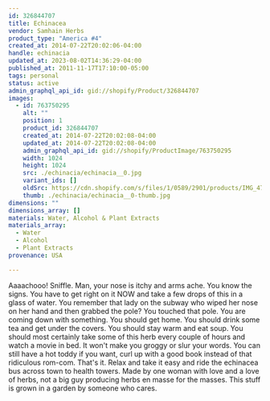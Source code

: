 ```yaml
---
id: 326844707
title: Echinacea
vendor: Samhain Herbs
product_type: "America #4"
created_at: 2014-07-22T20:02:06-04:00
handle: echinacia
updated_at: 2023-08-02T14:36:29-04:00
published_at: 2011-11-17T17:10:00-05:00
tags: personal
status: active
admin_graphql_api_id: gid://shopify/Product/326844707
images:
  - id: 763750295
    alt: ""
    position: 1
    product_id: 326844707
    created_at: 2014-07-22T20:02:08-04:00
    updated_at: 2014-07-22T20:02:08-04:00
    admin_graphql_api_id: gid://shopify/ProductImage/763750295
    width: 1024
    height: 1024
    src: ./echinacia/echinacia__0.jpg
    variant_ids: []
    oldSrc: https://cdn.shopify.com/s/files/1/0589/2901/products/IMG_4797.jpeg?v=1406073728
    thumb: ./echinacia/echinacia__0-thumb.jpg
dimensions: ""
dimensions_array: []
materials: Water, Alcohol & Plant Extracts
materials_array:
  - Water
  - Alcohol
  - Plant Extracts
provenance: USA

---
```


Aaaachooo! Sniffle. Man, your nose is itchy and arms ache. You know the signs. You have to get right on it NOW and take a few drops of this in a glass of water. You remember that lady on the subway who wiped her nose on her hand and then grabbed the pole? You touched that pole. You are coming down with something. You should get home. You should drink some tea and get under the covers. You should stay warm and eat soup. You should most certainly take some of this herb every couple of hours and watch a movie in bed. It won't make you groggy or slur your words. You can still have a hot toddy if you want, curl up with a good book instead of that ridiculous rom-com. That's it. Relax and take it easy and ride the echinacea bus across town to health towers. Made by one woman with love and a love of herbs, not a big guy producing herbs en masse for the masses. This stuff is grown in a garden by someone who cares.